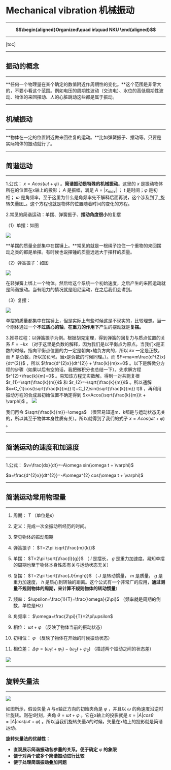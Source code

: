 # Mechanical vibration 机械振动
---
**$$\begin{aligned}Organized\quad in\quad NKU \end{aligned}$$**
***
[toc]

* * *

## 振动的概念
-----

**任何一个物理量在某个确定的数值附近作周期性的变化。**这个范围是非常大的，不要小看这个范围。例如电压的周期性波动（交流电）、水位的高低周期性波动、物体的来回摆动、人的心脏跳动这些都是属于振动。

---
## 机械振动
----

**物体在一定的位置附近做来回往复的运动。**比如弹簧振子、摆动等。只要是实际物体的振动就行了。

* * *

## 简谐运动
--------

1.公式： $x=Acos(\omega t + \varphi)$ 。**简谐振动是特殊的机械振动**。这里的 $x$ 是振动物体所在的位置在x轴上的投影； $A$ 是振幅，满足 $A=\left| x_{max} \right|$ ； $t$ 是时间；$\varphi$ 是初相； $\omega$ 是角频率，至于这里为什么是角频率先不解释后面再说，这个涉及到了_旋转矢量图_。这个方程也就是物体的位置随着时间的变化的方程。

2.常见的简谐运动：单摆、弹簧振子、**摆动角度很小**的复摆

（1）单摆：如图

![](\pic%20Mechanical%20vibration/1.jpg)  

**单摆的质量全部集中在摆锤上。**常见的就是一根绳子拉住一个重物的来回摆动之类的都是单摆。有时候也说摆锤的质量远远大于摆杆的质量。

（2）弹簧振子：如图

![](\pic%20Mechanical%20vibration/2.jpg)  

在轻弹簧上绑上一个物体。然后给这个系统一个初始速度，之后产生的来回运动就是简谐振动。当有阻力的情况就是阻尼运动，在之后我们会讲到。

（3）复摆：

![](\pic%20Mechanical%20vibration/3.png)  

单摆的质量都集中在摆锤上，但是实际上有些时候这是不现实的，比较理想。当一个刚体通过一个**不过质心的轴**，**在重力的作用下**产生的摆动就是**复摆。**


3.推导过程：以弹簧振子为例。根据胡克定理，得到弹簧的回复力与质点位置的关系 $F=-kx$ （对于这里是负数的解释，因为我们是以平衡点为原点。当我们x是正数的时候，指向平衡点位置的力一定是朝向x轴负方向的，所以 $kx$ 一定是正数，而 $F$ 是负数，所以加负号。当x是负数的时候同理。）。而 $F=ma=m\frac{d^{2}x}{dt^{2}}$ ，所以 $\frac{d^{2}x}{dt^{2}} + \frac{k}{m}x=0$ 。以下是解微分方程的步骤（如果以后有空的话，我把微积分也总结一下）。先求解方程 $r^{2}+\frac{k}{m}=0$ 。易知该方程无实数解。得到一对共轭复根 $r_{1}=\sqrt{\frac{k}{m}}i$ 和 $r_{2}=-\sqrt{\frac{k}{m}}i$ 。所以通解 $x=C_{1}cos(\sqrt{\frac{k}{m}} t)+C_{2}sin(\sqrt{\frac{k}{m}} t)$ ，再利用振动方程的合成且初始位置不确定得到 $x=Acos(\sqrt{\frac{k}{m}}t + \varphi)$ 。
![](\pic%20Mechanical%20vibration/4.jpg)  

我们再令 $\sqrt{\frac{k}{m}}=\omega$ （很容易知道m、k都是与运动状态无关的，所以其至于物体本身性质有关）。所以就得到了我们的式子 $x=Acos(\omega t + \varphi)$ 。

  
---
## 简谐运动的速度和加速度
-----------

1.公式： $v=\frac{dx}{dt}=-A\omega sin(\omega t + \varphi)$

$a=\frac{d^{2}x}{dt^{2}}=-A\omega^{2} cos(\omega t + \varphi)$

---
## 简谐运动常用物理量
---------

1.  周期： $T$ （单位是s）

2.  定义：完成一次全振动所经历的时间。
3.  常见物体的振动周期

4.  弹簧振子： $T=2\pi \sqrt{\frac{m}{k}}$
5.  单摆： $T=2\pi \sqrt{\frac{l}{g}}$ （ $l$ 是摆长， $g$ 是重力加速度。易知单摆的周期也至于物体本身性质有关与运动状态无关）
6.  复摆： $T=2\pi \sqrt{\frac{J}{mgh}}$ （ $J$ 是转动惯量， $m$ 是质量， $g$ 是重力加速度， $h$ 是质心到转轴的距离。这个公式有一个非常广的应用，**通过测量不规则物体的周期，来计算不规则物体的转动惯量**）

7.  频率： $\upsilon=\frac{1}{T}=\frac{\omega}{2\pi}$ （频率就是周期的倒数，单位是Hz）
8.  角频率： $\omega=\frac{2\pi}{T}=2\pi\upsilon$
9.  相位： $\omega t+\varphi$ （反映了物体当前的振动状态）

10. 初相位： $\varphi$ （反映了物体在开始的时候振动状态）
11. 相位差： $\Delta\varphi=\left( \omega_{1}t + \varphi_{1} \right) - \left( \omega_{2}t + \varphi_{2} \right)$ （描述两个振动之间的状态差）

![](\pic%20Mechanical%20vibration/5.jpg)  

* * *

## 旋转矢量法
-----

![](\pic%20Mechanical%20vibration/6.jpg)  

如图所示，假设矢量 $A$ 与x轴正方向的初始夹角是 $\varphi$ ，并且以 $\omega$ 的角速度沿逆时针旋转。则在t时刻，夹角 $\theta=\omega t + \varphi$ 。它在x轴上的投影就是 $x=\left| A \right| cos\theta=\left| A \right| cos\left( \omega t + \varphi \right)$ 。所以当我们旋转矢量$A$的时候，矢量在x轴上的投影就是简谐运动。
 

**旋转矢量法的优越性：**

*   **直观展示简谐振动各参量的关系，便于确定** $\varphi$ **的象限**
*   **便于对两个或多个简谐振动进行比较**
*   **便于处理简谐振动叠加问题**
